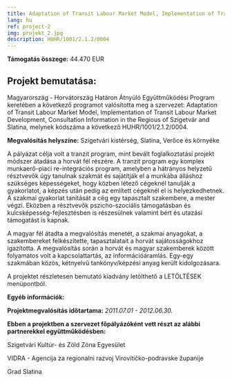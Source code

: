 ```yaml
---
title: Adaptation of Transit Labour Market Model, Implementation of Transit Labour Market Development, Consultation Information in the Regious of Szigetvár and Slatina
lang: hu
ref: project-2
img: projekt_2.jpg
description: HUHR/1001/2.1.2/0004
---
```


__Támogatás összege:__ 44.470 EUR

## Projekt bemutatása:

Magyarország - Horvátország Határon Átnyúló Együttműködési Program keretében a következő programot valósította meg a szervezet: Adaptation of Transit Labour Market Model, Implementation of Transit Labour Market Development, Consultation Information in the Regious of Szigetvár and Slatina, melynek kódszáma a következő HUHR/1001/2.1.2/0004.

__Megvalósítás helyszíne:__ Szigetvári kistérség, Slatina, Verőce és környéke

A pályázat célja volt a tranzit program, mint bevált foglalkoztatási projekt módszer átadása a horvát fél részére. A tranzit program egy komplex munkaerő-piaci re-integrációs program, amelyben a hátrányos helyzetű résztvevők úgy tanulnak szakmát és sajátítják el a munkába álláshoz szükséges képességeket, hogy közben létező cégeknél tanulják a gyakorlatot, a képzés után pedig az említett cégeknél el is helyezkedhetnek. A szakmai gyakorlat tanítását a cég egy tapasztalt szakembere, a mester végzi. Eközben a résztvevők pszicho-szociális támogatásban és kulcsképesség-fejlesztésben is részesülnek valamint bért és utazási támogatást is kapnak.

A magyar fél átadta a megvalósítás menetét, a szakmai anyagokat, a szakembereket felkészítette, tapasztalatait a horvát sajátosságokhoz igazította. A megvalósítás során a horvát és magyar szakemberek között folyamatos volt a kapcsolattartás, az információáramlás. Egy-egy szakmában közös, kétnyelvű tankönyv/képzési anyag került kidolgozásara.

A projektet részletesen bemutató kiadvány letölthető a LETÖLTÉSEK menüpontból.

__Egyéb információk:__

__Projektmegvalósítás időtartama:__ _2011.07.01 - 2012.06.30._

__Ebben a projektben a szervezet főpályázóként vett részt az alábbi partnerekkel együttműködésben:__

Szigetvári Kultúr- és Zöld Zóna Egyesület

VIDRA - Agencija za regionalni razvoj Virovitičko-podravske županije

Grad Slatina
